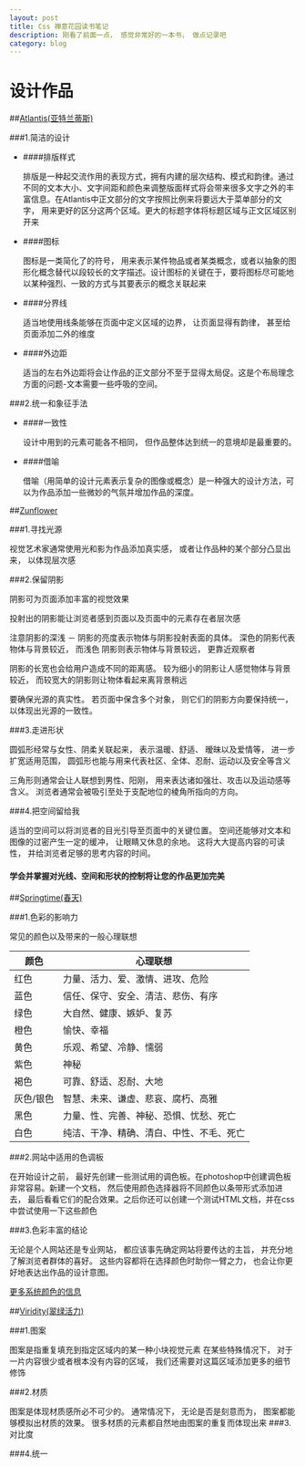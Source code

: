 ```yaml
---
layout: post
title: Css 禅意花园读书笔记
description: 刚看了前面一点， 感觉非常好的一本书， 做点记录吧
category: blog
---
```


设计作品
================================================================

##[Atlantis(亚特兰蒂斯)](http://www.csszengarden.com/028)

###1.简洁的设计

* ####排版样式

    排版是一种起交流作用的表现方式，拥有内建的层次结构、模式和韵律。通过不同的文本大小、文字间距和颜色来调整版面样式将会带来很多文字之外的丰富信息。在Atlantis中正文部分的文字按照比例来将要远大于菜单部分的文字， 用来更好的区分这两个区域。更大的标题字体将标题区域与正文区域区别开来

* ####图标

    图标是一类简化了的符号， 用来表示某件物品或者某类概念，或者以抽象的图形化概念替代以段较长的文字描述。设计图标的关键在于，要将图标尽可能地以某种强烈、一致的方式与其要表示的概念关联起来

* ####分界线

    适当地使用线条能够在页面中定义区域的边界， 让页面显得有韵律， 甚至给页面添加二外的维度

* ####外边距

    适当的左右外边距将会让作品的正文部分不至于显得太局促。这是个布局理念方面的问题-文本需要一些呼吸的空间。

###2.统一和象征手法

* ####一致性

    设计中用到的元素可能各不相同， 但作品整体达到统一的意境却是最重要的。

* ####借喻

    借喻（用简单的设计元素表示复杂的图像或概念）是一种强大的设计方法，可以为作品添加一些微妙的气氛并增加作品的深度。




##[Zunflower](http://www.csszengarden.com/?cssfile=026/026.css)

###1.寻找光源

视觉艺术家通常使用光和影为作品添加真实感， 或者让作品种的某个部分凸显出来， 以体现层次感

###2.保留阴影

阴影可为页面添加丰富的视觉效果

投射出的阴影能让浏览者感到页面以及页面中的元素存在者层次感

注意阴影的深浅 － 阴影的亮度表示物体与阴影投射表面的具体。 深色的阴影代表物体与背景较近， 而浅色 阴影则表示物体与背景较远， 更靠近观察者

阴影的长宽也会给用户造成不同的距离感。 较为细小的阴影让人感觉物体与背景较近， 而较宽大的阴影则让物体看起来离背景稍远

要确保光源的真实性。 若页面中保含多个对象， 则它们的阴影方向要保持统一， 以体现出光源的一致性。 

###3.走进形状

圆弧形经常与女性、阴柔关联起来， 表示温暖、舒适、 暧昧以及爱情等， 进一步扩宽适用范围， 圆弧形也能与用来代表社区、全体、忍耐、运动以及安全等含义

三角形则通常会让人联想到男性、阳刚， 用来表达诸如强壮、攻击以及运动感等含义。 浏览者通常会被吸引至处于支配地位的棱角所指向的方向。

###4.把空间留给我

适当的空间可以将浏览者的目光引导至页面中的关键位置。 空间还能够对文本和图像的过密产生一定的缓冲， 让眼睛又休息的余地。 这将大大提高内容的可读性， 并给浏览者足够的思考内容的时间。

#### 学会并掌握对光线、空间和形状的控制将让您的作品更加完美    ####



##[Springtime(春天)](http://www.csszengarden.com/083)

###1.色彩的影响力
    
常见的颜色以及带来的一般心理联想
<table>
<thead>
    <tr>
        <th>颜色</th>
        <th>心理联想</th>
    </tr>
</thead>
<tbody>
    <tr>
        <td>红色</td>
        <td>力量、活力、爱、激情、进攻、危险</td>
    </tr>
    <tr>
        <td>蓝色</td>
        <td>信任、保守、安全、清洁、悲伤、有序</td>
    </tr>
    <tr>
        <td>绿色</td>
        <td>大自然、健康、嫉妒、复苏</td>
    </tr>
    <tr>
        <td>橙色</td>
        <td>愉快、幸福</td>
    </tr>
    <tr>
        <td>黄色</td>
        <td>乐观、希望、冷静、懦弱</td>
    </tr>
    <tr>
        <td>紫色</td>
        <td>神秘</td>
    </tr>
    <tr>
        <td>褐色</td>
        <td>可靠、舒适、忍耐、大地</td>
    </tr>
    <tr>
        <td>灰色/银色</td>
        <td>智慧、未来、谦虚、悲哀、腐朽、高雅</td>
    </tr>
    <tr>
        <td>黑色</td>
        <td>力量、性、完善、神秘、恐惧、忧愁、死亡</td>
    </tr>
    <tr>
        <td>白色</td>
        <td>纯洁、干净、精确、清白、中性、不毛、死亡</td>
    </tr>
</tbody>
</table>

###2.网站中适用的色调板
    
在开始设计之前， 最好先创建一些测试用的调色板。在photoshop中创建调色板非常容易。新建一个文档， 然后使用颜色选择器将不同颜色以条带形式添加进去， 最后看看它们的配合效果。之后你还可以创建一个测试HTML文档，并在css中尝试使用一下这些颜色

###3.色彩丰富的结论

无论是个人网站还是专业网站， 都应该事先确定网站将要传达的主旨， 并充分地了解浏览者群体的喜好。 这些内容都将在选择颜色时助你一臂之力， 也会让你更好地表达出作品的设计意图。

[更多系统颜色的信息](http://www.w3.org/TR/CSS21/ui.html#system-colors)



##[Viridity(翠绿活力)](http://www.csszengarden.com/022)

###1.图案

图案是指重复填充到指定区域内的某一种小块视觉元素
在某些特殊情况下， 对于一片内容很少或者根本没有内容的区域， 我们还需要对这篇区域添加更多的细节修饰

###2.材质

图案是体现材质感所必不可少的。 通常情况下， 无论是否是刻意而为， 图案都能够模拟出材质的效果。 很多材质的元素都自然地由图案的重复而体现出来
###3.对比度

###4.统一